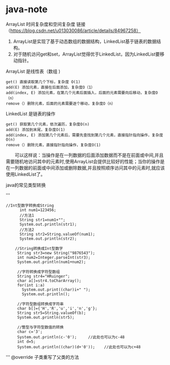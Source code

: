 # java-note

ArrayList 时间复杂度和空间复杂度 链接（https://blog.csdn.net/u013030086/article/details/84967258）
1. ArrayList是实现了基于动态数组的数据结构，LinkedList基于链表的数据结构。
2. 对于随机访问get和set，ArrayList觉得优于LinkedList，因为LinkedList要移动指针。

ArrayList 是线性表（数组 )

    get() 直接读取第几个下标，复杂度 O(1)
    add(E) 添加元素，直接在后面添加，复杂度O（1）
    add(index, E) 添加元素，在第几个元素后面插入，后面的元素需要向后移动，复杂度O（n）
    remove（）删除元素，后面的元素需要逐个移动，复杂度O（n）

LinkedList 是链表的操作  

    get() 获取第几个元素，依次遍历，复杂度O(n)
    add(E) 添加到末尾，复杂度O(1)
    add(index, E) 添加第几个元素后，需要先查找到第几个元素，直接指针指向操作，复杂度O(n)
    remove（）删除元素，直接指针指向操作，复杂度O(1)

　　可以这样说：当操作是在一列数据的后面添加数据而不是在前面或中间,并且需要随机地访问其中的元素时,使用ArrayList会提供比较好的性能；当你的操作是在一列数据的前面或中间添加或删除数据,并且按照顺序访问其中的元素时,就应该使用LinkedList了。

java的常见类型转换

'''

    //Int型数字转换成String
          int num1=123456;
          //方法1
          String str1=num1+"";  
          System.out.println(str1);
          //方法2
          String str2=String.valueOf(num1);    
          System.out.println(str2);
         
        //String转换成Int型数字
         String str3=new String("9876543");
         int num2=Integer.parseInt(str3);
         System.out.println(num1+num2);
        
         //字符转换成字符型数组
         String str4="HRuinger";
         char a[]=str4.toCharArray();
         for(int i:a)
           System.out.print((char)i+" ");
           System.out.println();
          
         //字符型数组转换成字符串
         char b[]={'H','R','u','i','n','g'};
         String str5=String.valueOf(b);
         System.out.println(str5);
         
         //整型与字符型数值的转换
         char c='3';
         System.out.println(c-'0');     //此处也可以为c-48
         int d=5;
         System.out.println((char)(d+'0'));    //此处也可以为c+48
         
 '''
@override 子类重写了父类的方法
